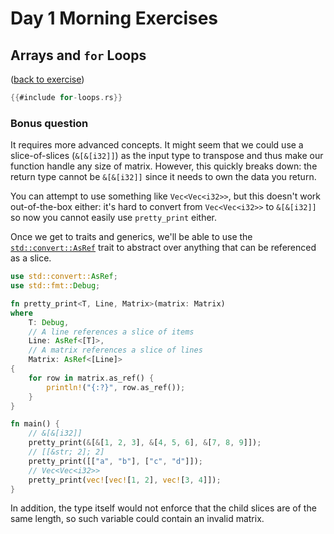 # Day 1 Morning Exercises

## Arrays and `for` Loops

([back to exercise](for-loops.md))

```rust
{{#include for-loops.rs}}
```

### Bonus question

It requires more advanced concepts. It might seem that we could use a
slice-of-slices (`&[&[i32]]`) as the input type to transpose and thus make our
function handle any size of matrix. However, this quickly breaks down: the
return type cannot be `&[&[i32]]` since it needs to own the data you return.

You can attempt to use something like `Vec<Vec<i32>>`, but this doesn't work
out-of-the-box either: it's hard to convert from `Vec<Vec<i32>>` to `&[&[i32]]`
so now you cannot easily use `pretty_print` either.

Once we get to traits and generics, we'll be able to use the
[`std::convert::AsRef`][1] trait to abstract over anything that can be
referenced as a slice.

```rust
use std::convert::AsRef;
use std::fmt::Debug;

fn pretty_print<T, Line, Matrix>(matrix: Matrix)
where
    T: Debug,
    // A line references a slice of items
    Line: AsRef<[T]>,
    // A matrix references a slice of lines
    Matrix: AsRef<[Line]>
{
    for row in matrix.as_ref() {
        println!("{:?}", row.as_ref());
    }
}

fn main() {
    // &[&[i32]]
    pretty_print(&[&[1, 2, 3], &[4, 5, 6], &[7, 8, 9]]);
    // [[&str; 2]; 2]
    pretty_print([["a", "b"], ["c", "d"]]);
    // Vec<Vec<i32>>
    pretty_print(vec![vec![1, 2], vec![3, 4]]);
}
```

In addition, the type itself would not enforce that the child slices are of the
same length, so such variable could contain an invalid matrix.

[1]: https://doc.rust-lang.org/std/convert/trait.AsRef.html
